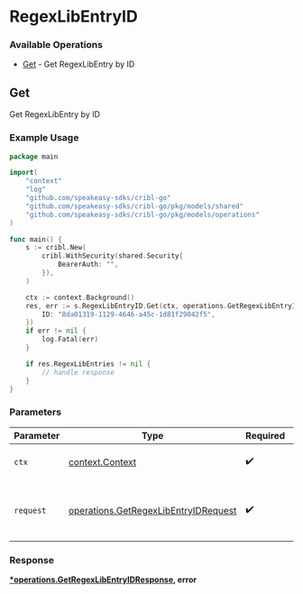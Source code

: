 # RegexLibEntryID

### Available Operations

* [Get](#get) - Get RegexLibEntry by ID

## Get

Get RegexLibEntry by ID

### Example Usage

```go
package main

import(
	"context"
	"log"
	"github.com/speakeasy-sdks/cribl-go"
	"github.com/speakeasy-sdks/cribl-go/pkg/models/shared"
	"github.com/speakeasy-sdks/cribl-go/pkg/models/operations"
)

func main() {
    s := cribl.New(
        cribl.WithSecurity(shared.Security{
            BearerAuth: "",
        }),
    )

    ctx := context.Background()
    res, err := s.RegexLibEntryID.Get(ctx, operations.GetRegexLibEntryIDRequest{
        ID: "8da01319-1129-4646-a45c-1d81f29042f5",
    })
    if err != nil {
        log.Fatal(err)
    }

    if res.RegexLibEntries != nil {
        // handle response
    }
}
```

### Parameters

| Parameter                                                                                    | Type                                                                                         | Required                                                                                     | Description                                                                                  |
| -------------------------------------------------------------------------------------------- | -------------------------------------------------------------------------------------------- | -------------------------------------------------------------------------------------------- | -------------------------------------------------------------------------------------------- |
| `ctx`                                                                                        | [context.Context](https://pkg.go.dev/context#Context)                                        | :heavy_check_mark:                                                                           | The context to use for the request.                                                          |
| `request`                                                                                    | [operations.GetRegexLibEntryIDRequest](../../models/operations/getregexlibentryidrequest.md) | :heavy_check_mark:                                                                           | The request object to use for the request.                                                   |


### Response

**[*operations.GetRegexLibEntryIDResponse](../../models/operations/getregexlibentryidresponse.md), error**

